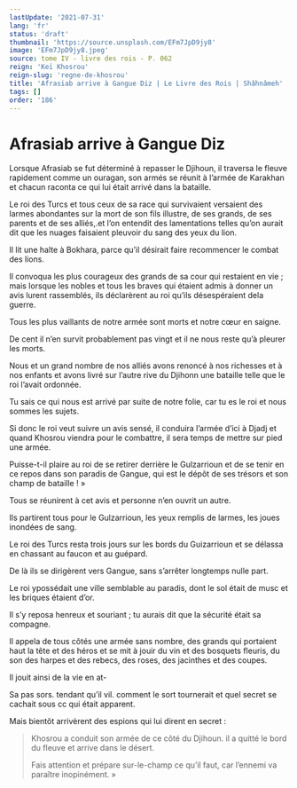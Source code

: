 ```yaml
---
lastUpdate: '2021-07-31'
lang: 'fr'
status: 'draft'
thumbnail: 'https://source.unsplash.com/EFm7JpD9jy8'
image: 'EFm7JpD9jy8.jpeg'
source: tome IV - livre des rois - P. 062
reign: 'Keï Khosrou'
reign-slug: 'regne-de-khosrou'
title: 'Afrasiab arrive à Gangue Diz | Le Livre des Rois | Shâhnâmeh'
tags: []
order: '186'
---
```


<!-- LTeX: language=fr -->

# Afrasiab arrive à Gangue Diz

Lorsque Afrasiab se fut déterminé à repasser le Djihoun, il traversa le fleuve rapidement comme un ouragan, son armés se réunit à l’armée de Karakhan et chacun raconta ce qui lui était arrivé dans la bataille.

Le roi des Turcs et tous ceux de sa race qui survivaient versaient des larmes abondantes sur la mort de son fils illustre, de ses grands, de ses parents et de ses alliés,.et l’on entendit des lamentations telles qu’on aurait dit que les nuages faisaient pleuvoir du sang des yeux du lion.

Il lit une halte à Bokhara, parce qu’il désirait faire recommencer le combat des lions.

Il convoqua les plus courageux des grands de sa cour qui restaient en vie ; mais lorsque les nobles et tous les braves qui étaient admis à donner un avis lurent rassemblés, ils déclarèrent au roi qu’ils désespéraient dela guerre.

Tous les plus vaillants de notre armée sont morts et notre cœur en saigne.

De cent il n’en survit probablement pas vingt et il ne nous reste qu’à pleurer les morts.

Nous et un grand nombre de nos alliés avons renoncé à nos richesses et à nos enfants et avons livré sur l’autre rive du Djihonn une bataille telle que le roi l’avait ordonnée.

Tu sais ce qui nous est arrivé par suite de notre folie, car tu es le roi et nous sommes les sujets.

Si donc le roi veut suivre un avis sensé, il conduira l’armée d’ici à Djadj et quand Khosrou viendra pour le combattre, il sera temps de mettre sur pied une armée.

Puisse-t-il plaire au roi de se retirer derrière le Gulzarrioun et de se tenir en ce repos dans son paradis de Gangue, qui est le dépôt de ses trésors et son champ de bataille ! »

Tous se réunirent à cet avis et personne n’en ouvrit un autre.

Ils partirent tous pour le Gulzarrioun, les yeux remplis de larmes, les joues inondées de sang.

Le roi des Turcs resta trois jours sur les bords du Guizarrioun et se délassa en chassant au faucon et au guépard.

De là ils se dirigèrent vers Gangue, sans s’arrêter longtemps nulle part.

Le roi ypossédait une ville semblable au paradis, dont le sol était de musc et les briques étaient d’or.

Il s’y reposa henreux et souriant ; tu aurais dit que la sécurité était sa compagne.

Il appela de tous côtés une armée sans nombre, des grands qui portaient haut la tête et des héros et se mit à jouir du vin et des bosquets fleuris, du son des harpes et des rebecs, des roses, des jacinthes et des coupes.

Il jouit ainsi de la vie en at-

Sa pas sors. tendant qu’il vil. comment le sort tournerait et quel secret se cachait sous cc qui était apparent.

Mais bientôt arrivèrent des espions qui lui dirent en secret :

> Khosrou a conduit son armée de ce côté du Djihoun. il a quitté le bord du fleuve et arrive dans le désert.
>
> Fais attention et prépare sur-le-champ ce qu’il faut, car l’ennemi va paraître inopinément. »
